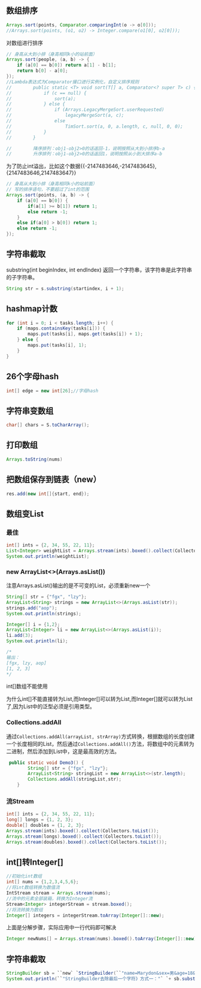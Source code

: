 ## 数组排序

```java
Arrays.sort(points, Comparator.comparingInt(o -> o[0]));
//Arrays.sort(points, (o1, o2) -> Integer.compare(o1[0], o2[0]));
```

对数组进行排序

```java
// 身高从大到小排（身高相同k小的站前面）
Arrays.sort(people, (a, b) -> {
    if (a[0] == b[0]) return a[1] - b[1];
    return b[0] - a[0];
});
//Lambda表达式为Comparator接口进行实例化，自定义排序规则
//        public static <T> void sort(T[] a, Comparator<? super T> c) {
//            if (c == null) {
//                sort(a);
//            } else {
//                if (Arrays.LegacyMergeSort.userRequested)
//                    legacyMergeSort(a, c);
//                else
//                    TimSort.sort(a, 0, a.length, c, null, 0, 0);
//            }
//        }

//        降序排列：obj1-obj2>0的话返回-1，说明按照从大到小排序b-a
//        升序排列：obj1-obj2>0的话返回1，说明按照从小到大排序a-b
```

为了防止int溢出，比如这个数据{{-2147483646,-2147483645},{2147483646,2147483647}}

```java
// 身高从大到小排（身高相同k小的站前面）
// 写的排序语句，不要超过了int的范围
Arrays.sort(points, (a, b) -> {
    if (a[0] == b[0]) {
        if(a[1] >= b[1]) return 1;
        else return -1;
    }
    else if(a[0] > b[0]) return 1;
    else return -1;
});
```



## 字符串截取

 substring(int beginIndex, int endIndex) 返回一个字符串，该字符串是此字符串的子字符串。  

```java
String str = s.substring(startindex, i + 1);
```



## hashmap计数

```java
for (int i = 0; i < tasks.length; i++) {
    if (maps.containsKey(tasks[i])) {
        maps.put(tasks[i], maps.get(tasks[i]) + 1);
    } else {
        maps.put(tasks[i], 1);
    }
}
```

## 26个字母hash

```java
int[] edge = new int[26];//字母hash
```

## 字符串变数组

```java
char[] chars = S.toCharArray();
```

## 打印数组

```java
Arrays.toString(nums)
```

## 把数组保存到链表（new）

```java
res.add(new int[]{start, end});
```

## 数组变List

### 最佳

```java
int[] ints = {2, 34, 55, 22, 11};
List<Integer> weightList = Arrays.stream(ints).boxed().collect(Collectors.toList());
System.out.println(weightList);
```



### new ArrayList<>(Arrays.asList())

注意Arrays.asList()输出的是不可变的List，必须重新new一个

```java
String[] str = {"fgx", "lzy"};
ArrayList<String> strings = new ArrayList<>(Arrays.asList(str));
strings.add("aop");
System.out.println(strings);

Integer[] i = {1,2};
ArrayList<Integer> li = new ArrayList<>(Arrays.asList(i));
li.add(3);
System.out.println(li);

/*
输出：
[fgx, lzy, aop]
[1, 2, 3]
*/
```

int[]数组不能使用

为什么int[]不能直接转为List,而Integer[]可以转为List,而Integer[]就可以转为List了,因为List中的泛型必须是引用类型。



### Collections.addAll

 通过`Collections.addAll(arrayList, strArray)`方式转换，根据数组的长度创建一个长度相同的List，然后通过`Collections.addAll()`方法，将数组中的元素转为二进制，然后添加到List中，这是最高效的方法。

```java
 public static void Demo3() {
        String[] str = {"fgx", "lzy"};
        ArrayList<String> stringList = new ArrayList<>(str.length);
        Collections.addAll(stringList,str);
    }

```



### 流Stream

```java
int[] ints = {2, 34, 55, 22, 11};
long[] longs = {1, 2, 3};
double[] doubles = {1, 2, 3};
Arrays.stream(ints).boxed().collect(Collectors.toList());
Arrays.stream(longs).boxed().collect(Collectors.toList());
Arrays.stream(doubles).boxed().collect(Collectors.toList());

```





## int[]转Integer[]

```java
//初始化int数组
int[] nums = {1,2,3,4,5,6};
//将int数组转换为数值流
IntStream stream = Arrays.stream(nums);
//流中的元素全部装箱，转换为Integer流 
Stream<Integer> integerStream = stream.boxed();
//将流转换为数组
Integer[] integers = integerStream.toArray(Integer[]::new);
```

上面是分解步骤，实际应用中一行代码即可解决

```java
Integer newNums[] = Arrays.stream(nums).boxed().toArray(Integer[]::new);
```

## 字符串截取

```java
StringBuilder sb = ``new` `StringBuilder(``"name=Marydon&sex=男&age=18&"``);
System.out.println(``"StringBuilder去除最后一个字符》方式一："` `+ sb.substring(0,sb.length() - 1));
```
